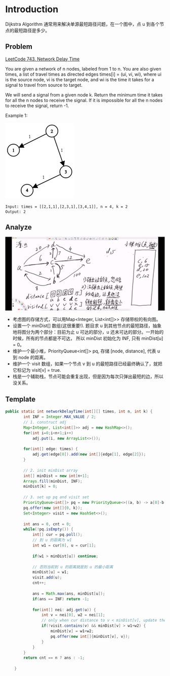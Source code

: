 # Introduction
Dijkstra Algorithm 通常用来解决单源最短路径问题，在一个图中，点 u 到各个节点的最短路径是多少。

## Problem
[LeetCode 743. Network Delay Time](https://leetcode.cn/problems/network-delay-time/description/)

You are given a network of n nodes, labeled from 1 to n. You are also given times, a list of travel times as directed edges times[i] = (ui, vi, wi), where ui is the source node, vi is the target node, and wi is the time it takes for a signal to travel from source to target.

We will send a signal from a given node k. Return the minimum time it takes for all the n nodes to receive the signal. If it is impossible for all the n nodes to receive the signal, return -1.

Example 1:

![img.png](img.png)

```
Input: times = [[2,1,1],[2,3,1],[3,4,1]], n = 4, k = 2
Output: 2
```

## Analyze
![img_1.png](img_1.png)
- 考虑图的存储方式，可以用Map<Integer, List<int[]>> 存储带权的有向图。
- 设置一个 minDist[] 数组(这很重要!). 题目求 u 到其他节点的最短路径，抽象地将图分为两个部分：目前为止 u 可达的部分，u 还未可达的部分。一开始的时候，所有的节点都是不可达，
所以 minDist 初始化为 INF, 只有 minDist[u] = 0。
- 维护一个最小堆，PriorityQueue<int[]> pq, 存储 [node, distance], 代表 u 到 node 的距离。
- 维护一个 visit 数组，如果一个节点 v 到 u 的最短路径已经最终确认了，就把它标记为 visit[v] = true.
- 栈是一个辅助栈，节点可能会重复出现，但是因为每次只弹出最短的边，所以没关系。

## Template
```java
public static int networkDelayTime(int[][] times, int n, int k) {
        int INF = Integer.MAX_VALUE / 2;
        // 1. construct adj
        Map<Integer, List<int[]>> adj = new HashMap<>();
        for(int i=0;i<n+1;i++)
            adj.put(i, new ArrayList<>());

        for(int[] edge: times) {
            adj.get(edge[0]).add(new int[]{edge[1], edge[2]});
        }

        // 2. init minDist array
        int[] minDist = new int[n+1];
        Arrays.fill(minDist, INF);
        minDist[k] = 0;

        // 3. set up pq and visit set
        PriorityQueue<int[]> pq = new PriorityQueue<>((a, b) -> a[0]-b[0]);
        pq.offer(new int[]{0, k});
        Set<Integer> visit = new HashSet<>();

        int ans = 0, cnt = 0;
        while(!pq.isEmpty()) {
            int[] cur = pq.poll();
            // 到 u 的距离为 w1
            int w1 = cur[0], u = cur[1];

            if(w1 > minDist[u]) continue;

            // 否则当前到 u 的距离就是到 u 的最小距离
            minDist[u] = w1;
            visit.add(u);
            cnt++;

            ans = Math.max(ans, minDist[u]);
            if(ans == INF) return -1;

            for(int[] nei: adj.get(u)) {
                int v = nei[0], w2 = nei[1];
                // only when cur distance to v < minDist[v], update the res + queue
                if(!visit.contains(v) && minDist[v] > w1+w2) {
                    minDist[v] = w1+w2;
                    pq.offer(new int[]{minDist[v], v});
                }
            }
        }
        return cnt == n ? ans : -1;

    }
```

